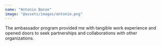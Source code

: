 ```yaml
---
name: "Antonio Banze"
image: "@assets/images/antonio.png"
---
```


The ambassador program provided me with tangible work experience and opened doors to seek partnerships and collaborations with other organizations.